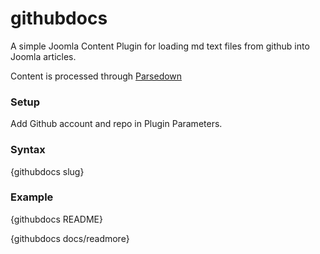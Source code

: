 githubdocs
==========

A simple Joomla Content Plugin for loading md text files from github into Joomla articles.

Content is processed through [Parsedown](https://github.com/erusev/parsedown)

### Setup

Add Github account and repo in Plugin Parameters.

### Syntax

{githubdocs slug}

### Example

{githubdocs README}

{githubdocs docs/readmore}
